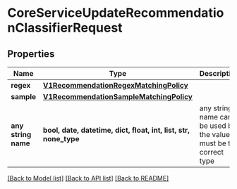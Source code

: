 # CoreServiceUpdateRecommendationClassifierRequest


## Properties
Name | Type | Description | Notes
------------ | ------------- | ------------- | -------------
**regex** | [**V1RecommendationRegexMatchingPolicy**](V1RecommendationRegexMatchingPolicy.md) |  | [optional] 
**sample** | [**V1RecommendationSampleMatchingPolicy**](V1RecommendationSampleMatchingPolicy.md) |  | [optional] 
**any string name** | **bool, date, datetime, dict, float, int, list, str, none_type** | any string name can be used but the value must be the correct type | [optional]

[[Back to Model list]](../README.md#documentation-for-models) [[Back to API list]](../README.md#documentation-for-api-endpoints) [[Back to README]](../README.md)


